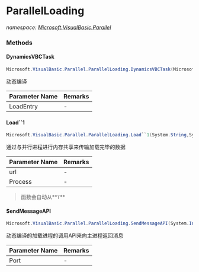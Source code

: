 ﻿# ParallelLoading
_namespace: [Microsoft.VisualBasic.Parallel](./index.md)_





### Methods

#### DynamicsVBCTask
```csharp
Microsoft.VisualBasic.Parallel.ParallelLoading.DynamicsVBCTask(Microsoft.VisualBasic.Parallel.ParallelLoading.LoadEntry)
```
动态编译

|Parameter Name|Remarks|
|--------------|-------|
|LoadEntry|-|


#### Load``1
```csharp
Microsoft.VisualBasic.Parallel.ParallelLoading.Load``1(System.String,System.String)
```
通过与并行进程进行内存共享来传输加载完毕的数据

|Parameter Name|Remarks|
|--------------|-------|
|url|-|
|Process|-|

> 函数会自动从**`T`**

#### SendMessageAPI
```csharp
Microsoft.VisualBasic.Parallel.ParallelLoading.SendMessageAPI(System.Int32)
```
动态编译的加载进程的调用API来向主进程返回消息

|Parameter Name|Remarks|
|--------------|-------|
|Port|-|



